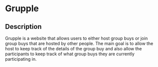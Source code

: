 # Grupple

## Description

Grupple is a website that allows users to either host group buys or join group buys that are hosted by other people. The main goal is to allow the host to keep track of the details of the group buy and also allow the participants to keep track of what group buys they are currently participating in.
